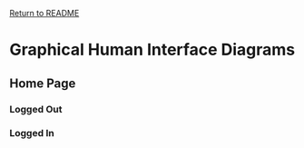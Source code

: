 [Return to README](../README.md)

# Graphical Human Interface Diagrams

## Home Page

### Logged Out


### Logged In
